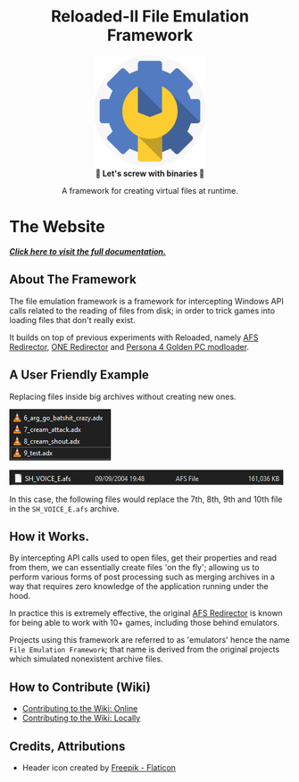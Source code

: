 <div align="center">
	<h1>Reloaded-II File Emulation Framework</h1>
	<img src="./docs/images/icon.png" Width=200 /><br/>
	<strong>🎈 Let's screw with binaries 🎈</strong>
    <p>A framework for creating virtual files at runtime.</p>
</div>

# The Website

[***Click here to visit the full documentation.***](https://sewer56.dev/FileEmulationFramework/)

## About The Framework

The file emulation framework is a framework for intercepting Windows API calls related to the reading of files from disk; in order to trick games into loading files that don't really exist.  

It builds on top of previous experiments with Reloaded, namely [AFS Redirector](https://github.com/Sewer56/AfsFsRedir.ReloadedII), [ONE Redirector](https://github.com/Sewer56/Heroes.Utils.OneRedirector.ReloadedII) and [Persona 4 Golden PC modloader](https://github.com/tge-was-taken/p4gpc.modloader).  


## A User Friendly Example

Replacing files inside big archives without creating new ones.  

![](./docs/images/afs/afs_example.png)

![](./docs/images/afs/afs_original_file.png)

In this case, the following files would replace the 7th, 8th, 9th and 10th file in the `SH_VOICE_E.afs` archive.  

## How it Works.

By intercepting API calls used to open files, get their properties and read from them, we can essentially create files 'on the fly'; allowing us to perform various forms of post processing such as merging archives in a way that requires zero knowledge of the application running under the hood.

In practice this is extremely effective, the original [AFS Redirector](https://github.com/Sewer56/AfsFsRedir.ReloadedII) is known for being able to work with 10+ games, including those behind emulators.

Projects using this framework are referred to as 'emulators' hence the name `File Emulation Framework`; that name is derived from the original projects which simulated nonexistent archive files.

## How to Contribute (Wiki)

- [Contributing to the Wiki: Online](./docs/guides/contributing-online.md)
- [Contributing to the Wiki: Locally](./docs/guides/contributing-locally.md)

## Credits, Attributions

- Header icon created by <a href="https://www.flaticon.com/free-icons/settings" title="settings icons">Freepik - Flaticon</a>

